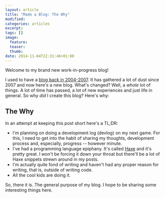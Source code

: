 ```yaml
---
layout: article
title: "Made a Blog: The Why"
modified:
categories: articles
excerpt:
tags: []
image:
  feature:
  teaser:
  thumb:
date: 2014-11-04T22:31:48+01:00
---
```


Welcome to my brand new work-in-progress blog!

I used to have a [blog back in 2004-2007](http://andersnissen.blogspot.dk/). It has gathered a lot of dust since 2007 and now here's a new blog. What's changed? Well, a _whole_ lot of things. A lot of time has passed, a lot of new experiences and just life in general. So why _did_ I create this blog? Here's why:

## The Why

In an attempt at keeping this post short here's a TL;DR:

* I'm planning on doing a development log (devlog) on my next game. For this, I need to get into the habit of sharing my thoughts, development process and, especially, progress -- however minute.
* I've had a programming language epiphany. It's called [Haxe](http://haxe.org) and it's pretty great. I won't be forcing it down your throat but there'll be a lot of Haxe snippets strewn around in my posts.
* I'm actually quite fond of writing and haven't had any proper reason for writing, that is, outside of writing code.
* All the cool kids are doing it.

So, there it is. The general purpose of my blog. I hope to be sharing some interesting things here.
